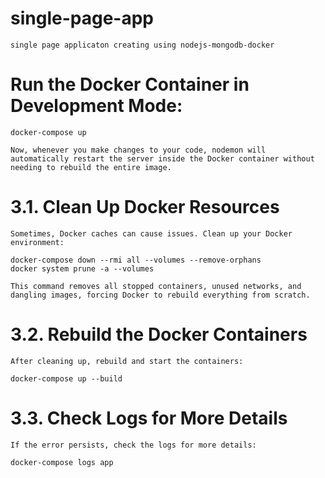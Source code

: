 # single-page-app

    single page applicaton creating using nodejs-mongodb-docker

# Run the Docker Container in Development Mode:

    docker-compose up

    Now, whenever you make changes to your code, nodemon will automatically restart the server inside the Docker container without needing to rebuild the entire image.

# 3.1. Clean Up Docker Resources

    Sometimes, Docker caches can cause issues. Clean up your Docker environment:

    docker-compose down --rmi all --volumes --remove-orphans
    docker system prune -a --volumes

    This command removes all stopped containers, unused networks, and dangling images, forcing Docker to rebuild everything from scratch.

# 3.2. Rebuild the Docker Containers

    After cleaning up, rebuild and start the containers:

    docker-compose up --build

# 3.3. Check Logs for More Details

    If the error persists, check the logs for more details:

    docker-compose logs app
